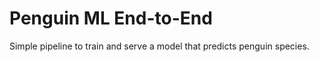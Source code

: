 # Penguin ML End-to-End  
Simple pipeline to train and serve a model that predicts penguin species.
